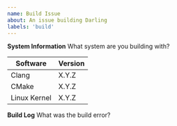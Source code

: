 ```yaml
---
name: Build Issue
about: An issue building Darling
labels: 'build'
---
```


**System Information**
What system are you building with?

| Software | Version |
| --- | --- |
| Clang | X.Y.Z |
| CMake | X.Y.Z |
| Linux Kernel | X.Y.Z |

**Build Log**
What was the build error?
